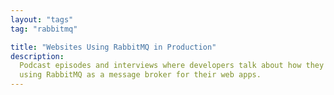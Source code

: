 ```yaml
---
layout: "tags"
tag: "rabbitmq"

title: "Websites Using RabbitMQ in Production"
description:
  Podcast episodes and interviews where developers talk about how they are
  using RabbitMQ as a message broker for their web apps.
---
```

